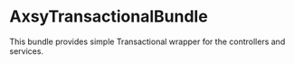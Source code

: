 AxsyTransactionalBundle
=======================

This bundle provides simple Transactional wrapper for the controllers and services.